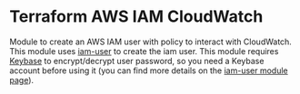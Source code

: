 # Terraform AWS IAM CloudWatch

Module to create an AWS IAM user with policy to interact with CloudWatch.
This module uses [iam-user](https://github.com/terraform-aws-modules/terraform-aws-iam/tree/master/modules/iam-user) to create the iam user. This module requires [Keybase](https://keybase.io/) to encrypt/decrypt user password, so you need a Keybase account before using it (you can find more details on the [iam-user module page](https://github.com/terraform-aws-modules/terraform-aws-iam/tree/master/modules/iam-user#notes-for-keybase-users)).